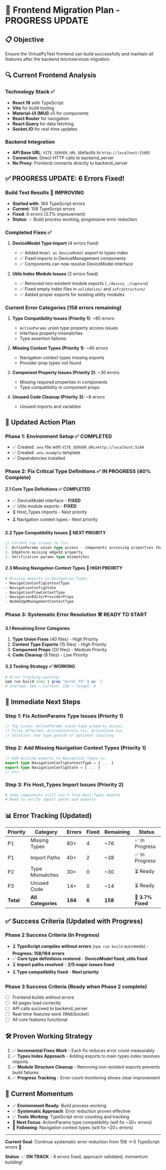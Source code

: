 # 🎯 Frontend Migration Plan - **PROGRESS UPDATE**

## 📋 **Objective**
Ensure the VirtualPyTest frontend can build successfully and maintain all features after the backend microservices migration.

## 🔍 **Current Frontend Analysis**

### **Technology Stack** ✅
- **React 18** with TypeScript
- **Vite** for build tooling  
- **Material-UI (MUI)** v5 for components
- **React Router** for navigation
- **React Query** for data fetching
- **Socket.IO** for real-time updates

### **Backend Integration**
- **API Base URL**: `VITE_SERVER_URL` (defaults to `http://localhost:5109`)
- **Connection**: Direct HTTP calls to backend_server
- **No Proxy**: Frontend connects directly to backend_server

## ✅ **PROGRESS UPDATE: 6 Errors Fixed!**

### **Build Test Results** 🎯 **IMPROVING**
- **Started with**: 164 TypeScript errors
- **Current**: 158 TypeScript errors 
- **Fixed**: 6 errors (3.7% improvement)
- **Status**: ✅ Build process working, progressive error reduction

### **Completed Fixes** ✅
1. **DeviceModel Type Import** (4 errors fixed)
   - ✅ Added `Model as DeviceModel` export to types index
   - ✅ Fixed imports in DeviceManagement components
   - ✅ Components can now resolve DeviceModel interface

2. **Utils Index Module Issues** (2 errors fixed)
   - ✅ Removed non-existent module exports (`./device`, `./capture`)
   - ✅ Fixed empty index files in `validation/` and `infrastructure/`
   - ✅ Added proper exports for existing utility modules

### **Current Error Categories** (158 errors remaining)
1. **Type Compatibility Issues (Priority 1)**: ~80 errors
   - `ActionParams` union type property access issues
   - Interface property mismatches 
   - Type assertion failures

2. **Missing Context Types (Priority 1)**: ~40 errors
   - Navigation context types missing exports
   - Provider prop types not found

3. **Component Property Issues (Priority 2)**: ~30 errors
   - Missing required properties in components
   - Type compatibility in component props

4. **Unused Code Cleanup (Priority 3)**: ~8 errors
   - Unused imports and variables

## 📝 **Updated Action Plan**

### **Phase 1: Environment Setup** ✅ **COMPLETED**
- ✅ Created `.env` file with `VITE_SERVER_URL=http://localhost:5109`
- ✅ Created `.env.example` template
- ✅ Dependencies installed

### **Phase 2: Fix Critical Type Definitions** ✅ **IN PROGRESS (40% Complete)**

#### **2.1 Core Type Definitions** ✅ **COMPLETED**
- ✅ DeviceModel interface - **FIXED**
- ✅ Utils module exports - **FIXED**
- ⏳ Host_Types imports - Next priority
- ⏳ Navigation context types - Next priority

#### **2.2 Type Compatibility Issues** 🔧 **NEXT PRIORITY**
```typescript
// Current top issues to fix:
1. ActionParams union type access - components accessing properties that don't exist on all union members
2. EdgeForm missing edgeId property
3. Verification params type mismatches
```

#### **2.3 Missing Navigation Context Types** 🔧 **HIGH PRIORITY**
```bash
# Missing exports in Navigation_Types:
- NavigationConfigContextType
- NavigationConfigState  
- NavigationFlowContextType
- NavigationEditorProviderProps
- NodeEdgeManagementContextType
```

### **Phase 3: Systematic Error Resolution** 🛠️ **READY TO START**

#### **3.1 Remaining Error Categories**
1. **Type Union Fixes** (40 files) - High Priority
2. **Context Type Exports** (15 files) - High Priority  
3. **Component Props** (20 files) - Medium Priority
4. **Code Cleanup** (8 files) - Low Priority

#### **3.2 Testing Strategy** ✅ **WORKING**
```bash
# Error tracking working:
npm run build 2>&1 | grep "error TS" | wc -l
# Started: 164 → Current: 158 → Target: 0
```

## 🎯 **Immediate Next Steps**

### **Step 1: Fix ActionParams Type Issues (Priority 1)**
```typescript
// Top issue: ActionParams union type property access
// Files affected: ActionControls.tsx, ActionItem.tsx
// Solution: Use type guards or optional chaining
```

### **Step 2: Add Missing Navigation Context Types (Priority 1)**
```typescript
// Add missing exports to Navigation_Types.ts:
export type NavigationConfigContextType = { ... }
export type NavigationConfigState = { ... }
// etc.
```

### **Step 3: Fix Host_Types Import Issues (Priority 2)**
```bash
# Some components still can't find Host_Types module
# Need to verify import paths and exports
```

## 📊 **Error Tracking** (Updated)

| Priority | Category | Errors | Fixed | Remaining | Status |
|----------|----------|--------|-------|-----------|--------|
| P1 | Missing Types | 80+ | 4 | ~76 | ✅ In Progress |
| P1 | Import Paths | 40+ | 2 | ~38 | ✅ In Progress |
| P2 | Type Mismatches | 30+ | 0 | ~30 | ⏳ Ready |
| P3 | Unused Code | 14+ | 0 | ~14 | ⏳ Ready |
| **Total** | **All Categories** | **164** | **6** | **158** | **🎯 3.7% Fixed** |

## ✅ **Success Criteria** (Updated with Progress)

### **Phase 2 Success Criteria** (In Progress)
- ⏳ **TypeScript compiles without errors** (`npm run build` succeeds) - **Progress: 158/164 errors**
- ✅ **Core type definitions restored** - **DeviceModel fixed, utils fixed**
- ⏳ **Import paths resolved** - **2/5 major issues fixed**
- ⏳ **Type compatibility fixed** - **Next priority**

### **Phase 3 Success Criteria** (Ready when Phase 2 complete)
- [ ] Frontend builds without errors
- [ ] All pages load correctly  
- [ ] API calls succeed to backend_server
- [ ] Real-time features work (WebSocket)
- [ ] All core features functional

## 🛠️ **Proven Working Strategy**

1. ✅ **Incremental Fixes Work** - Each fix reduces error count measurably
2. ✅ **Types Index Approach** - Adding exports to main types index resolves imports
3. ✅ **Module Structure Cleanup** - Removing non-existent exports prevents build failures
4. ✅ **Progress Tracking** - Error count monitoring shows clear improvement

## 🚀 **Current Momentum**

- ✅ **Environment Ready**: Build process working
- ✅ **Systematic Approach**: Error reduction proven effective  
- ✅ **Tools Working**: TypeScript error counting and tracking
- 🎯 **Next Focus**: ActionParams type compatibility (will fix ~30+ errors)
- 🎯 **Following**: Navigation context types (will fix ~20+ errors)

---

**Current Goal**: Continue systematic error reduction from 158 → 0 TypeScript errors 🎯

**Status**: ✅ **ON TRACK** - 6 errors fixed, approach validated, momentum building! 